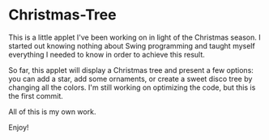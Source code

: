 # Christmas-Tree

This is a little applet I've been working on in light of the Christmas season. I started out knowing nothing about Swing programming 
and taught myself everything I needed to know in order to achieve this result. 

So far, this applet will display a Christmas tree and present a few options: you can add a star, add some ornaments, or create
a sweet disco tree by changing all the colors. I'm still working on optimizing the code, but this is the first commit. 

All of this is my own work. 

Enjoy!
